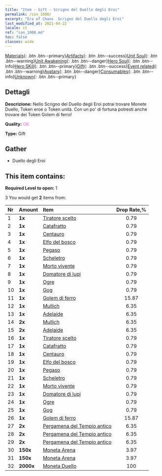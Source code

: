```yaml
---
title: "Item - Gift - Scrigno del Duello degli Eroi"
permalink: /con_1008/
excerpt: "Era of Chaos  Scrigno del Duello degli Eroi"
last_modified_at: 2021-04-22
locale: it
ref: "con_1008.md"
toc: false
classes: wide
---
```

 [Materials](/ItemsIT/){: .btn .btn--primary}[Artifacts](/ItemsIT/Artifacts/){: .btn .btn--success}[Unit Soul](/ItemsIT/UnitSoul/){: .btn .btn--warning}[Unit Awakening](/ItemsIT/UnitAwakening/){: .btn .btn--danger}[Hero Soul](/ItemsIT/HeroSoul/){: .btn .btn--info}[Hero SKill](/ItemsIT/HeroSkill/){: .btn .btn--primary}[Gift](/ItemsIT/Gift/){: .btn .btn--success}[Event related](/ItemsIT/Events/){: .btn .btn--warning}[Avatars](/ItemsIT/Avatars/){: .btn .btn--danger}[Consumables](/ItemsIT/Consumables/){: .btn .btn--info}[Unknown](/ItemsIT/Unknown/){: .btn .btn--primary}

## Dettagli
 **Descrizione:** Nello Scrigno del Duello degli Eroi potrai trovare Monete Duello, Token eroe o Token unità. Con un po' di fortuna potresti anche trovare dei Token Golem di ferro!

 **Quality:** <span style="color: #DA70D6">OK</span>

 **Type:** Gift

## Gather

*    Duello degli Eroi 

## This item contains:

 **Required Level to open:** 1

 3 You would get **2** items  from:

  | Nr | Amount |     Item    | Drop Rate,% |
  |:---|:-------|:------------|:---------:|
  | 1 |  **1x** | [Tiratore scelto](/it/Items/unt_191/) | 0.79 | 
  | 2 |  **1x** | [Catafratto](/it/Items/unt_195/) | 0.79 | 
  | 3 |  **1x** | [Centauro](/it/Items/unt_199/) | 0.79 | 
  | 4 |  **1x** | [Elfo del bosco](/it/Items/unt_201/) | 0.79 | 
  | 5 |  **1x** | [Pegaso](/it/Items/unt_202/) | 0.79 | 
  | 6 |  **1x** | [Scheletro](/it/Items/unt_208/) | 0.79 | 
  | 7 |  **1x** | [Morto vivente](/it/Items/unt_209/) | 0.79 | 
  | 8 |  **1x** | [Domatore di lupi](/it/Items/unt_218/) | 0.79 | 
  | 9 |  **1x** | [Ogre](/it/Items/unt_220/) | 0.79 | 
  | 10 |  **1x** | [Gog](/it/Items/unt_227/) | 0.79 | 
  | 11 |  **1x** | [Golem di ferro](/it/Items/unt_237/) | 15.87 | 
  | 12 |  **1x** | [Mullich](/it/Items/her_360/) | 6.35 | 
  | 13 |  **1x** | [Adelaide](/it/Items/her_359/) | 6.35 | 
  | 14 |  **2x** | [Mullich](/it/Items/her_360/) | 6.35 | 
  | 15 |  **2x** | [Adelaide](/it/Items/her_359/) | 6.35 | 
  | 16 |  **1x** | [Tiratore scelto](/it/Items/unt_191/) | 0.79 | 
  | 17 |  **1x** | [Catafratto](/it/Items/unt_195/) | 0.79 | 
  | 18 |  **1x** | [Centauro](/it/Items/unt_199/) | 0.79 | 
  | 19 |  **1x** | [Elfo del bosco](/it/Items/unt_201/) | 0.79 | 
  | 20 |  **1x** | [Pegaso](/it/Items/unt_202/) | 0.79 | 
  | 21 |  **1x** | [Scheletro](/it/Items/unt_208/) | 0.79 | 
  | 22 |  **1x** | [Morto vivente](/it/Items/unt_209/) | 0.79 | 
  | 23 |  **1x** | [Domatore di lupi](/it/Items/unt_218/) | 0.79 | 
  | 24 |  **1x** | [Ogre](/it/Items/unt_220/) | 0.79 | 
  | 25 |  **1x** | [Gog](/it/Items/unt_227/) | 0.79 | 
  | 26 |  **1x** | [Golem di ferro](/it/Items/unt_237/) | 15.87 | 
  | 27 |  **2x** | [Pergamena del Tempio antico](/it/Items/con_697/) | 6.35 | 
  | 28 |  **2x** | [Pergamena del Tempio antico](/it/Items/con_697/) | 6.35 | 
  | 29 |  **2x** | [Pergamena del Tempio antico](/it/Items/con_697/) | 6.35 | 
  | 30 |  **150x** | [Moneta Arena](/it/Items/con_903/) | 3.97 | 
  | 31 |  **150x** | [Moneta Arena](/it/Items/con_903/) | 3.97 | 
  | 32 |  **2000x** | [Moneta Duello](/it/Items/con_907/) | 100 | 
